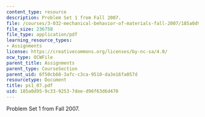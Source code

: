 ```yaml
---
content_type: resource
description: Problem Set 1 from Fall 2007.
file: /courses/3-032-mechanical-behavior-of-materials-fall-2007/185a0d959c3392537deed96f63d6d470_ps1_07.pdf
file_size: 236758
file_type: application/pdf
learning_resource_types:
- Assignments
license: https://creativecommons.org/licenses/by-nc-sa/4.0/
ocw_type: OCWFile
parent_title: Assignments
parent_type: CourseSection
parent_uid: 6f50cb68-3afc-c3ca-9510-da3e16fa057d
resourcetype: Document
title: ps1_07.pdf
uid: 185a0d95-9c33-9253-7dee-d96f63d6d470
---
```

Problem Set 1 from Fall 2007.